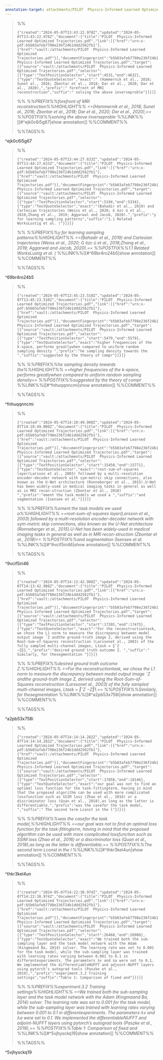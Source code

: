 ```yaml
---
annotation-target: attachments/PILOT  Physics-Informed Learned Optimized Trajectories.pdf
---
```




>%%
>```annotation-json
>{"created":"2024-05-07T13:43:22.978Z","updated":"2024-05-07T13:43:22.978Z","document":{"title":"PILOT  Physics-Informed Learned Optimized Trajectories.pdf","link":[{"href":"urn:x-pdf:b5b03afeb7798e236f24b1ddd2562fb1"},{"href":"vault:/attachments/PILOT  Physics-Informed Learned Optimized Trajectories.pdf"}],"documentFingerprint":"b5b03afeb7798e236f24b1ddd2562fb1"},"uri":"vault:/attachments/PILOT  Physics-Informed Learned Optimized Trajectories.pdf","target":[{"source":"vault:/attachments/PILOT  Physics-Informed Learned Optimized Trajectories.pdf","selector":[{"type":"TextPositionSelector","start":4531,"end":4632},{"type":"TextQuoteSelector","exact":" (Hammernik et al., 2018; Sunet al., 2016; Zbontar et al., 2018; Dar et al., 2020; Dar et al., 2020),","prefix":" forefront of MRI reconstruction","suffix":" solving the above inverseproble"}]}]}
>```
>%%
>*%%PREFIX%%forefront of MRI reconstruction%%HIGHLIGHT%% ==(Hammernik et al., 2018; Sunet al., 2016; Zbontar et al., 2018; Dar et al., 2020; Dar et al., 2020),== %%POSTFIX%%solving the above inverseproble*
>%%LINK%%[[#^ejk0c6i5g67|show annotation]]
>%%COMMENT%%
>
>%%TAGS%%
>
^ejk0c6i5g67


>%%
>```annotation-json
>{"created":"2024-05-07T13:44:27.633Z","updated":"2024-05-07T13:44:27.633Z","document":{"title":"PILOT  Physics-Informed Learned Optimized Trajectories.pdf","link":[{"href":"urn:x-pdf:b5b03afeb7798e236f24b1ddd2562fb1"},{"href":"vault:/attachments/PILOT  Physics-Informed Learned Optimized Trajectories.pdf"}],"documentFingerprint":"b5b03afeb7798e236f24b1ddd2562fb1"},"uri":"vault:/attachments/PILOT  Physics-Informed Learned Optimized Trajectories.pdf","target":[{"source":"vault:/attachments/PILOT  Physics-Informed Learned Optimized Trajectories.pdf","selector":[{"type":"TextPositionSelector","start":5194,"end":5334},{"type":"TextQuoteSelector","exact":"(Bahadir et al., 2019) and Cartesian trajectories (Weiss et al., 2020; G ̈ozc ̈u et al., 2018;Zhang et al., 2019; Aggarwal and Jacob, 2020).","prefix":"y for learning sampling patterns","suffix":"1.1 Related WorksLustig et al. ("}]}]}
>```
>%%
>*%%PREFIX%%y for learning sampling patterns%%HIGHLIGHT%% ==(Bahadir et al., 2019) and Cartesian trajectories (Weiss et al., 2020; G ̈ozc ̈u et al., 2018;Zhang et al., 2019; Aggarwal and Jacob, 2020).== %%POSTFIX%%1.1 Related WorksLustig et al. (*
>%%LINK%%[[#^69br4ro24b5|show annotation]]
>%%COMMENT%%
>
>%%TAGS%%
>
^69br4ro24b5



>%%
>```annotation-json
>{"created":"2024-05-07T13:45:23.510Z","updated":"2024-05-07T13:45:23.510Z","document":{"title":"PILOT  Physics-Informed Learned Optimized Trajectories.pdf","link":[{"href":"urn:x-pdf:b5b03afeb7798e236f24b1ddd2562fb1"},{"href":"vault:/attachments/PILOT  Physics-Informed Learned Optimized Trajectories.pdf"}],"documentFingerprint":"b5b03afeb7798e236f24b1ddd2562fb1"},"uri":"vault:/attachments/PILOT  Physics-Informed Learned Optimized Trajectories.pdf","target":[{"source":"vault:/attachments/PILOT  Physics-Informed Learned Optimized Trajectories.pdf","selector":[{"type":"TextPositionSelector","start":5479,"end":5579},{"type":"TextQuoteSelector","exact":"higher frequencies of the k-space, performs greatlywhen compared to uniform random sampling density ","prefix":"he sampling density towards the ","suffix":"suggested by the theory of compr"}]}]}
>```
>%%
>*%%PREFIX%%he sampling density towards the%%HIGHLIGHT%% ==higher frequencies of the k-space, performs greatlywhen compared to uniform random sampling density== %%POSTFIX%%suggested by the theory of compr*
>%%LINK%%[[#^fnhuqqnncmi|show annotation]]
>%%COMMENT%%
>
>%%TAGS%%
>
^fnhuqqnncmi



>%%
>```annotation-json
>{"created":"2024-05-07T14:10:49.000Z","updated":"2024-05-07T14:10:49.000Z","document":{"title":"PILOT  Physics-Informed Learned Optimized Trajectories.pdf","link":[{"href":"urn:x-pdf:b5b03afeb7798e236f24b1ddd2562fb1"},{"href":"vault:/attachments/PILOT  Physics-Informed Learned Optimized Trajectories.pdf"}],"documentFingerprint":"b5b03afeb7798e236f24b1ddd2562fb1"},"uri":"vault:/attachments/PILOT  Physics-Informed Learned Optimized Trajectories.pdf","target":[{"source":"vault:/attachments/PILOT  Physics-Informed Learned Optimized Trajectories.pdf","selector":[{"type":"TextPositionSelector","start":15450,"end":15771},{"type":"TextQuoteSelector","exact":"root-sum-of-squares layer(Larsson et al., 2003) followed by a multi-resolution encoder-decoder network with sym-metric skip connections, also known as the U-Net architecture (Ronneberger et al., 2015).U-Net has been widely-used in medical imaging tasks in general as well as in MRI recon-struction (Zbontar et al., 2018) ","prefix":"ement the task models we used a ","suffix":"and segmentation (Isensee et al."}]}]}
>```
>%%
>*%%PREFIX%%ement the task models we used a%%HIGHLIGHT%% ==root-sum-of-squares layer(Larsson et al., 2003) followed by a multi-resolution encoder-decoder network with sym-metric skip connections, also known as the U-Net architecture (Ronneberger et al., 2015).U-Net has been widely-used in medical imaging tasks in general as well as in MRI recon-struction (Zbontar et al., 2018)== %%POSTFIX%%and segmentation (Isensee et al.*
>%%LINK%%[[#^9vcif5iri46|show annotation]]
>%%COMMENT%%
>
>%%TAGS%%
>
^9vcif5iri46


>%%
>```annotation-json
>{"created":"2024-05-07T14:13:42.908Z","updated":"2024-05-07T14:13:42.908Z","document":{"title":"PILOT  Physics-Informed Learned Optimized Trajectories.pdf","link":[{"href":"urn:x-pdf:b5b03afeb7798e236f24b1ddd2562fb1"},{"href":"vault:/attachments/PILOT  Physics-Informed Learned Optimized Trajectories.pdf"}],"documentFingerprint":"b5b03afeb7798e236f24b1ddd2562fb1"},"uri":"vault:/attachments/PILOT  Physics-Informed Learned Optimized Trajectories.pdf","target":[{"source":"vault:/attachments/PILOT  Physics-Informed Learned Optimized Trajectories.pdf","selector":[{"type":"TextPositionSelector","start":17205,"end":17475},{"type":"TextQuoteSelector","exact":"For the reconstructiontask, we chose the L1 norm to measure the discrepancy between model output image ˆZ andthe ground-truth image Z, derived using the Root-Sum-of-Squares reconstruction (Larssonet al., 2003) of the fully sampled multi-channel images, Ltask = ‖ˆZ −Z‖1.","prefix":"desired ground truth outcome Z. ","suffix":" Similarly, for thesegmentation "}]}]}
>```
>%%
>*%%PREFIX%%desired ground truth outcome Z.%%HIGHLIGHT%% ==For the reconstructiontask, we chose the L1 norm to measure the discrepancy between model output image ˆZ andthe ground-truth image Z, derived using the Root-Sum-of-Squares reconstruction (Larssonet al., 2003) of the fully sampled multi-channel images, Ltask = ‖ˆZ −Z‖1.== %%POSTFIX%%Similarly, for thesegmentation*
>%%LINK%%[[#^a2pb53x758i|show annotation]]
>%%COMMENT%%
>
>%%TAGS%%
>
^a2pb53x758i


>%%
>```annotation-json
>{"created":"2024-05-07T14:14:14.282Z","updated":"2024-05-07T14:14:14.282Z","document":{"title":"PILOT  Physics-Informed Learned Optimized Trajectories.pdf","link":[{"href":"urn:x-pdf:b5b03afeb7798e236f24b1ddd2562fb1"},{"href":"vault:/attachments/PILOT  Physics-Informed Learned Optimized Trajectories.pdf"}],"documentFingerprint":"b5b03afeb7798e236f24b1ddd2562fb1"},"uri":"vault:/attachments/PILOT  Physics-Informed Learned Optimized Trajectories.pdf","target":[{"source":"vault:/attachments/PILOT  Physics-Informed Learned Optimized Trajectories.pdf","selector":[{"type":"TextPositionSelector","start":17858,"end":18146},{"type":"TextQuoteSelector","exact":"our goal was not to find an optimal loss function for the task-fittingterm, having in mind that the proposed algorithm can be used with more complicated lossfunction such as SSIM loss (Zhao et al., 2016) or a discriminator loss (Quan et al., 2018),as long as the latter is differentiable.","prefix":"was the casefor the task model, ","suffix":" The second term Lconst in the l"}]}]}
>```
>%%
>*%%PREFIX%%was the casefor the task model,%%HIGHLIGHT%% ==our goal was not to find an optimal loss function for the task-fittingterm, having in mind that the proposed algorithm can be used with more complicated lossfunction such as SSIM loss (Zhao et al., 2016) or a discriminator loss (Quan et al., 2018),as long as the latter is differentiable.== %%POSTFIX%%The second term Lconst in the l*
>%%LINK%%[[#^thkr3kel4un|show annotation]]
>%%COMMENT%%
>
>%%TAGS%%
>
^thkr3kel4un


>%%
>```annotation-json
>{"created":"2024-05-07T14:22:38.974Z","updated":"2024-05-07T14:22:38.974Z","document":{"title":"PILOT  Physics-Informed Learned Optimized Trajectories.pdf","link":[{"href":"urn:x-pdf:b5b03afeb7798e236f24b1ddd2562fb1"},{"href":"vault:/attachments/PILOT  Physics-Informed Learned Optimized Trajectories.pdf"}],"documentFingerprint":"b5b03afeb7798e236f24b1ddd2562fb1"},"uri":"vault:/attachments/PILOT  Physics-Informed Learned Optimized Trajectories.pdf","target":[{"source":"vault:/attachments/PILOT  Physics-Informed Learned Optimized Trajectories.pdf","selector":[{"type":"TextPositionSelector","start":26468,"end":26906},{"type":"TextQuoteSelector","exact":"We trained both the sub-sampling layer and the task model network with the Adam (Kingmaand Ba, 2014) solver. The learning rate was set to 0.001 for the task model, while the sub-sampling layer was trained with learning rates varying between 0.001 to 0.1 in differentexperiments. The parameters λv and λa were set to 0.1. We implemented the differentiableNUFFT and adjoint-NUFFT layers using pytorch’s autograd tools (Paszke et al., 2019),","prefix":"experiment.3.2 Training settings","suffix":"Table 1: Comparison of fixed and"}]}]}
>```
>%%
>*%%PREFIX%%experiment.3.2 Training settings%%HIGHLIGHT%% ==We trained both the sub-sampling layer and the task model network with the Adam (Kingmaand Ba, 2014) solver. The learning rate was set to 0.001 for the task model, while the sub-sampling layer was trained with learning rates varying between 0.001 to 0.1 in differentexperiments. The parameters λv and λa were set to 0.1. We implemented the differentiableNUFFT and adjoint-NUFFT layers using pytorch’s autograd tools (Paszke et al., 2019),== %%POSTFIX%%Table 1: Comparison of fixed and*
>%%LINK%%[[#^5vjhysckq19|show annotation]]
>%%COMMENT%%
>
>%%TAGS%%
>
^5vjhysckq19
